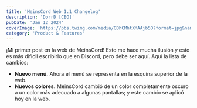 ```yaml
---
title: 'MeinsCord Web 1.1 Changelog'
description: 'DorrD [CEO]'
pubDate: 'Jan 12 2024'
coverImage: 'https://pbs.twimg.com/media/GDhCMhtXMAAjb5O?format=jpg&name=large'
category: 'Product & Features'
---
```


¡Mi primer post en la web de MeinsCord! Esto me hace mucha ilusión y esto es más dificil escribirlo que en Discord, pero debe ser aquí. Aquí la lista de cambios:

- **Nuevo menú.** Ahora el menú se representa en la esquina superior de la web.
- **Nuevos colores.** MeinsCord cambió de un color completamente oscuro a un color más adecuado a algunas pantallas; y este cambio se aplicó hoy en la web.
